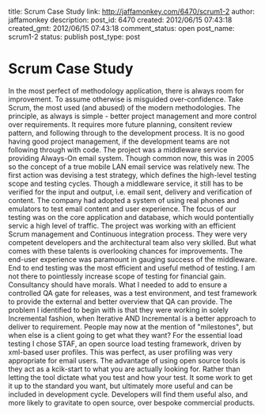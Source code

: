 title: Scrum Case Study
link: http://jaffamonkey.com/6470/scrum1-2
author: jaffamonkey
description: 
post_id: 6470
created: 2012/06/15 07:43:18
created_gmt: 2012/06/15 07:43:18
comment_status: open
post_name: scrum1-2
status: publish
post_type: post

# Scrum Case Study

In the most perfect of methodology application, there is always room for improvement. To assume otherwise is misguided over-confidence. Take Scrum, the most used (and abused) of the modern methodologies. The principle, as always is simple - better project management and more control over requirements. It requires more future planning, consitent review pattern, and following through to the development process. It is no good having good project management, if the development teams are not following through with code. The project was a middleware service providing Always-On email system. Though common now, this was in 2005 so the concept of a true mobile LAN email service was relatively new. The first action was devising a test strategy, which defines the high-level testing scope and testing cycles. Though a middleware service, it still has to be verified for the input and output, i.e. email sent, delivery and verification of content. The company had adopted a system of using real phones and emulators to test email content and user experience. The focus of our testing was on the core application and database, which would pontentially servic a high level of traffic. The project was working with an efficient Scrum management and Continuous integration process. They were very competent developers and the architectural team also very skilled. But what comes with these talents is overlooking chances for improvements. The end-user experience was paramount in gauging success of the middleware. End to end testing was the most efficient and useful method of testing. I am not there to pointlessly increase scope of testing for financial gain. Consultancy should have morals. What I needed to add to ensure a controlled QA gate for releases, was a test environment, and test framework to provide the external and better overview that QA can provide. The problem I identified to begin with is that they were working in solely Incremental fashion, when Iterative AND Incremental is a better approach to deliver to requirement. People may now at the mention of "milestones", but when else is a client going to get what they want? For the essential load testing I chose STAF, an open source load testing framework, driven by xml-based user profiles. This was perfect, as user profiling was very appropriate for email users. The advantage of using open source tools is they act as a kcik-start to what you are actually looking for. Rather than letting the tool dictate what you test and how your test. It some work to get it up to the standard you want, but ultimately more useful and can be included in development cycle. Developers will find them useful also, and more likely to gravitate to open source, over bespoke commercial products.
